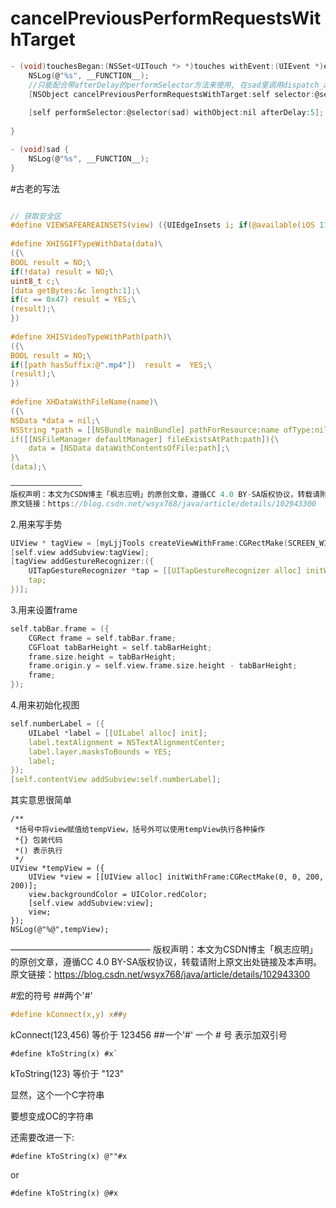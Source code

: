 # cancelPreviousPerformRequestsWithTarget
```c
- (void)touchesBegan:(NSSet<UITouch *> *)touches withEvent:(UIEvent *)event {
    NSLog(@"%s", __FUNCTION__);
    //只能配合带afterDelay的performSelector方法来使用, 在sad里调用dispatch_after是没用的, 本方法的机制是在performSelector在Selector调用之前cancel
    [NSObject cancelPreviousPerformRequestsWithTarget:self selector:@selector(sad) object:nil];
    
    [self performSelector:@selector(sad) withObject:nil afterDelay:5];
    
}

- (void)sad {
    NSLog(@"%s", __FUNCTION__);
}

```

#古老的写法
```c

// 获取安全区
#define VIEWSAFEAREAINSETS(view) ({UIEdgeInsets i; if(@available(iOS 11.0, *)) {i = view.safeAreaInsets;} else {i = UIEdgeInsetsZero;} i;})
 
#define XHISGIFTypeWithData(data)\
({\
BOOL result = NO;\
if(!data) result = NO;\
uint8_t c;\
[data getBytes:&c length:1];\
if(c == 0x47) result = YES;\
(result);\
})
 
#define XHISVideoTypeWithPath(path)\
({\
BOOL result = NO;\
if([path hasSuffix:@".mp4"])  result =  YES;\
(result);\
})
 
#define XHDataWithFileName(name)\
({\
NSData *data = nil;\
NSString *path = [[NSBundle mainBundle] pathForResource:name ofType:nil];\
if([[NSFileManager defaultManager] fileExistsAtPath:path]){\
    data = [NSData dataWithContentsOfFile:path];\
}\
(data);\

————————————————
版权声明：本文为CSDN博主「枫志应明」的原创文章，遵循CC 4.0 BY-SA版权协议，转载请附上原文出处链接及本声明。
原文链接：https://blog.csdn.net/wsyx768/java/article/details/102943300
```

2.用来写手势
```c
UIView * tagView = [myLjjTools createViewWithFrame:CGRectMake(SCREEN_WIDTH- W_In_375(70), 0, W_In_375(70), SCREEN_HEIGHT) andBgColor:nil];
[self.view addSubview:tagView];
[tagView addGestureRecognizer:({
    UITapGestureRecognizer *tap = [[UITapGestureRecognizer alloc] initWithTarget:self action:@selector(showToolMenuyyy)];
    tap;
})];
```
3.用来设置frame

```c
self.tabBar.frame = ({
    CGRect frame = self.tabBar.frame;
    CGFloat tabBarHeight = self.tabBarHeight;
    frame.size.height = tabBarHeight;
    frame.origin.y = self.view.frame.size.height - tabBarHeight;
    frame;
});
```

4.用来初始化视图
```c
self.numberLabel = ({
    UILabel *label = [[UILabel alloc] init];
    label.textAlignment = NSTextAlignmentCenter;
    label.layer.masksToBounds = YES;
    label;
});
[self.contentView addSubview:self.numberLabel];
```
其实意思很简单
```
/**
 *括号中将view赋值给tempView，括号外可以使用tempView执行各种操作
 *{} 包装代码
 *() 表示执行
 */
UIView *tempView = ({
    UIView *view = [[UIView alloc] initWithFrame:CGRectMake(0, 0, 200, 200)];
    view.backgroundColor = UIColor.redColor;
    [self.view addSubview:view];
    view;
});
NSLog(@"%@",tempView);
```
————————————————
版权声明：本文为CSDN博主「枫志应明」的原创文章，遵循CC 4.0 BY-SA版权协议，转载请附上原文出处链接及本声明。
原文链接：https://blog.csdn.net/wsyx768/java/article/details/102943300

#宏的符号
##两个'#'
```c
#define kConnect(x,y) x##y
```
kConnect(123,456) 等价于 123456
##一个'#'
一个 # 号
表示加双引号
```
#define kToString(x) #x`
```
kToString(123) 等价于 "123"

显然，这个一个C字符串

要想变成OC的字符串

还需要改进一下:
```
#define kToString(x) @""#x
```
or
```
#define kToString(x) @#x
```
